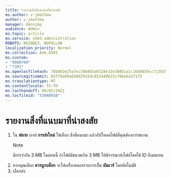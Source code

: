 ```yaml
---
title: รายงานสิ่งที่แนบมาที่น่าสงสัย
ms.author: v-jmathew
author: v-jmathew
manager: dansimp
audience: Admin
ms.topic: article
ms.service: o365-administration
ROBOTS: NOINDEX, NOFOLLOW
localization_priority: Normal
ms.collection: Adm_O365
ms.custom:
- "9000760"
- "7391"
ms.openlocfilehash: 78b803e25a7ec39b8b5a9328e32e380b1a1c16b8859cc713935f38590b1bf3ea
ms.sourcegitcommit: b5f7da89a650d2915dc652449623c78be6247175
ms.translationtype: MT
ms.contentlocale: th-TH
ms.lasthandoff: 08/05/2021
ms.locfileid: "53948938"
---
```

# <a name="report-suspicious-attachments"></a>รายงานสิ่งที่แนบมาที่น่าสงสัย

1. ใน **ฟลาย** เอาท์ **การส่งใหม่** ให้เลือก สิ่งที่แนบมา แล้วอัปโหลดไฟล์ที่คุณต้องการสแกน
    > [!NOTE]
    > มีการจํากัด 3 MB ในตอนนี้ ถ้าไฟล์มีขนาดเกิน 3 MB ให้พิจารณาส่งไฟล์โดยใช้ ID อีเมลแทน
2. หากคุณเลือก **ควรถูกบล็อก** จะใส่เครื่องหมายรายการเป็น **มัลแวร์** โดยอัตโนมัติ
3. เลือกส่ง
